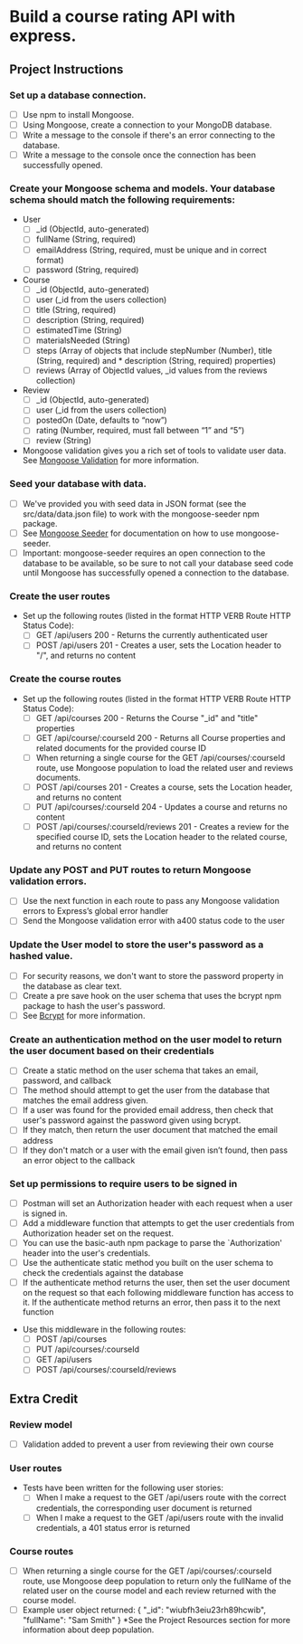 # Build a course rating API with express.

## Project Instructions

### Set up a database connection.
* [ ] Use npm to install Mongoose.
* [ ] Using Mongoose, create a connection to your MongoDB database.
* [ ] Write a message to the console if there's an error connecting to the database.
* [ ] Write a message to the console once the connection has been successfully opened.

### Create your Mongoose schema and models. Your database schema should match the following requirements:
* User
    * [ ] \_id (ObjectId, auto-generated)
    * [ ] fullName (String, required)
    * [ ] emailAddress (String, required, must be unique and in correct format)
    * [ ] password (String, required)
* Course
    * [ ] \_id (ObjectId, auto-generated)
    * [ ] user (\_id from the users collection)
    * [ ] title (String, required)
    * [ ] description (String, required)
    * [ ] estimatedTime (String)
    * [ ] materialsNeeded (String)
    * [ ] steps (Array of objects that include stepNumber (Number), title (String, required) and * description (String, required) properties)
    * [ ] reviews (Array of ObjectId values, \_id values from the reviews collection)
* Review
    * [ ] \_id (ObjectId, auto-generated)
    * [ ] user (\_id from the users collection)
    * [ ] postedOn (Date, defaults to “now”)
    * [ ] rating (Number, required, must fall between “1” and “5”)
    * [ ] review (String)
* Mongoose validation gives you a rich set of tools to validate user data. See [Mongoose Validation](http://mongoosejs.com/docs/validation.html) for more information.

### Seed your database with data.
* [ ] We've provided you with seed data in JSON format (see the src/data/data.json file) to work with the mongoose-seeder npm package.
* [ ] See [Mongoose Seeder](https://github.com/SamVerschueren/mongoose-seeder) for documentation on how to use mongoose-seeder.
* [ ] Important: mongoose-seeder requires an open connection to the database to be available, so be sure to not call your database seed code until Mongoose has successfully opened a connection to the database.

### Create the user routes
* Set up the following routes (listed in the format HTTP VERB Route HTTP Status Code):
    * [ ] GET /api/users 200 - Returns the currently authenticated user
    * [ ] POST /api/users 201 - Creates a user, sets the Location header to "/", and returns no content

### Create the course routes
* Set up the following routes (listed in the format HTTP VERB Route HTTP Status Code):
    * [ ] GET /api/courses 200 - Returns the Course "\_id" and "title" properties
    * [ ] GET /api/course/:courseId 200 - Returns all Course properties and related documents for the provided course ID
    * [ ] When returning a single course for the GET /api/courses/:courseId route, use Mongoose population to load the related user and reviews documents.
    * [ ] POST /api/courses 201 - Creates a course, sets the Location header, and returns no content
    * [ ] PUT /api/courses/:courseId 204 - Updates a course and returns no content
    * [ ] POST /api/courses/:courseId/reviews 201 - Creates a review for the specified course ID, sets the Location header to the related course, and returns no content

### Update any POST and PUT routes to return Mongoose validation errors.
* [ ] Use the next function in each route to pass any Mongoose validation errors to Express’s global error handler
* [ ] Send the Mongoose validation error with a400 status code to the user

### Update the User model to store the user's password as a hashed value.
* [ ] For security reasons, we don't want to store the password property in the database as clear text.
* [ ] Create a pre save hook on the user schema that uses the bcrypt npm package to hash the user's password.
* [ ] See [Bcrypt](https://github.com/ncb000gt/node.bcrypt.js/) for more information.

### Create an authentication method on the user model to return the user document based on their credentials
* [ ] Create a static method on the user schema that takes an email, password, and callback
* [ ] The method should attempt to get the user from the database that matches the email address given.
* [ ] If a user was found for the provided email address, then check that user's password against the password given using bcrypt.
* [ ] If they match, then return the user document that matched the email address
* [ ] If they don't match or a user with the email given isn’t found, then pass an error object to the callback

### Set up permissions to require users to be signed in
* [ ] Postman will set an Authorization header with each request when a user is signed in.
* [ ] Add a middleware function that attempts to get the user credentials from Authorization header set on the request.
* [ ] You can use the basic-auth npm package to parse the \`Authorization' header into the user's credentials.
* [ ] Use the authenticate static method you built on the user schema to check the credentials against the database
* [ ] If the authenticate method returns the user, then set the user document on the request so that each following middleware function has access to it.
If the authenticate method returns an error, then pass it to the next function
* Use this middleware in the following routes:
    * [ ] POST /api/courses
    * [ ] PUT /api/courses/:courseId
    * [ ] GET /api/users
    * [ ] POST /api/courses/:courseId/reviews

## Extra Credit

### Review model
* [ ] Validation added to prevent a user from reviewing their own course

### User routes
* Tests have been written for the following user stories:
    * [ ] When I make a request to the GET /api/users route with the correct credentials, the corresponding user document is returned
    * [ ] When I make a request to the GET /api/users route with the invalid credentials, a 401 status error is returned

### Course routes
* [ ] When returning a single course for the GET /api/courses/:courseId route, use Mongoose deep population to return only the fullName of the related user on the course model and each review returned with the course model.
* [ ] Example user object returned: { "\_id": "wiubfh3eiu23rh89hcwib", "fullName": "Sam Smith" } \*See the Project Resources section for more information about deep population.
